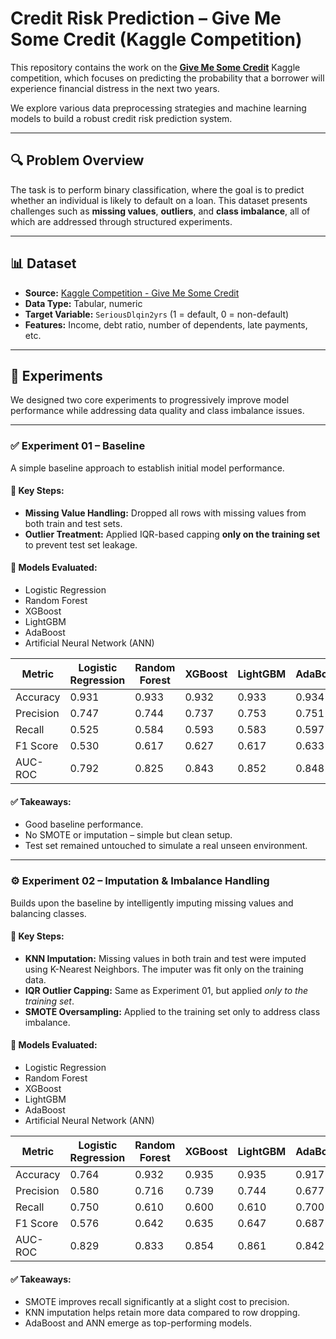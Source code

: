 # Credit Risk Prediction – Give Me Some Credit (Kaggle Competition)

This repository contains the work on the [**Give Me Some Credit**](https://www.kaggle.com/competitions/GiveMeSomeCredit) Kaggle competition, which focuses on predicting the probability that a borrower will experience financial distress in the next two years.

We explore various data preprocessing strategies and machine learning models to build a robust credit risk prediction system.

---

## 🔍 Problem Overview

The task is to perform binary classification, where the goal is to predict whether an individual is likely to default on a loan. This dataset presents challenges such as **missing values**, **outliers**, and **class imbalance**, all of which are addressed through structured experiments.

---

## 📊 Dataset

- **Source:** [Kaggle Competition - Give Me Some Credit](https://www.kaggle.com/competitions/GiveMeSomeCredit)
- **Data Type:** Tabular, numeric
- **Target Variable:** `SeriousDlqin2yrs` (1 = default, 0 = non-default)
- **Features:** Income, debt ratio, number of dependents, late payments, etc.

---

## 🧪 Experiments

We designed two core experiments to progressively improve model performance while addressing data quality and class imbalance issues.

---

### ✅ Experiment 01 – Baseline

A simple baseline approach to establish initial model performance.

#### 🔧 Key Steps:
- **Missing Value Handling:** Dropped all rows with missing values from both train and test sets.
- **Outlier Treatment:** Applied IQR-based capping **only on the training set** to prevent test set leakage.

#### 🤖 Models Evaluated:
- Logistic Regression
- Random Forest
- XGBoost
- LightGBM
- AdaBoost
- Artificial Neural Network (ANN)

| Metric       | Logistic Regression | Random Forest | XGBoost | LightGBM | AdaBoost | ANN   |
|--------------|---------------------|---------------|---------|----------|----------|--------|
| Accuracy     | 0.931               | 0.933         | 0.932   | 0.933    | 0.934    | 0.933  |
| Precision    | 0.747               | 0.744         | 0.737   | 0.753    | 0.751    | 0.746  |
| Recall       | 0.525               | 0.584         | 0.593   | 0.583    | 0.597    | 0.583  |
| F1 Score     | 0.530               | 0.617         | 0.627   | 0.617    | 0.633    | 0.616  |
| AUC-ROC      | 0.792               | 0.825         | 0.843   | 0.852    | 0.848    | 0.852  |

#### ✅ Takeaways:
- Good baseline performance.
- No SMOTE or imputation – simple but clean setup.
- Test set remained untouched to simulate a real unseen environment.

---

### ⚙️ Experiment 02 – Imputation & Imbalance Handling

Builds upon the baseline by intelligently imputing missing values and balancing classes.

#### 🔧 Key Steps:
- **KNN Imputation:** Missing values in both train and test were imputed using K-Nearest Neighbors. The imputer was fit only on the training data.
- **IQR Outlier Capping:** Same as Experiment 01, but applied *only to the training set*.
- **SMOTE Oversampling:** Applied to the training set only to address class imbalance.

#### 🤖 Models Evaluated:
- Logistic Regression
- Random Forest
- XGBoost
- LightGBM
- AdaBoost
- Artificial Neural Network (ANN)

| Metric       | Logistic Regression | Random Forest | XGBoost | LightGBM | AdaBoost | ANN   |
|--------------|---------------------|---------------|---------|----------|----------|--------|
| Accuracy     | 0.764               | 0.932         | 0.935   | 0.935    | 0.917    | 0.906  |
| Precision    | 0.580               | 0.716         | 0.739   | 0.744    | 0.677    | 0.654  |
| Recall       | 0.750               | 0.610         | 0.600   | 0.610    | 0.700    | 0.699  |
| F1 Score     | 0.576               | 0.642         | 0.635   | 0.647    | 0.687    | 0.672  |
| AUC-ROC      | 0.829               | 0.833         | 0.854   | 0.861    | 0.842    | 0.836  |

#### ✅ Takeaways:
- SMOTE improves recall significantly at a slight cost to precision.
- KNN imputation helps retain more data compared to row dropping.
- AdaBoost and ANN emerge as top-performing models.
